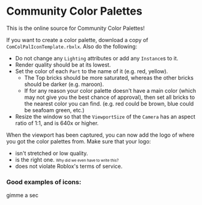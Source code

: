 # Community Color Palettes
This is the online source for Community Color Palettes!

If you want to create a color palette, download a copy of `ComColPalIconTemplate.rbxlx`. Also do the following:
* Do not change any `Lighting` attributes or add any `Instance`s to it.
* Render quality should be at its lowest.
* Set the color of each `Part` to the name of it (e.g. red, yellow).
    * The Top bricks should be more saturated, whereas the other bricks should be darker (e.g. maroon).
    * If for any reason your color palette doesn't have a main color (which may not give you the best chance of approval), then set all bricks to the nearest color you can find. (e.g. red could be brown, blue could be seafoam green, etc.)
* Resize the window so that the `ViewportSize` of the `Camera` has an aspect ratio of 1:1, and is 640x or higher.

When the viewport has been captured, you can now add the logo of where you got the color palettes from. Make sure that your logo:
* isn't stretched or low quality.
* is the right one. <small><small>Why did we even have to write this?</small></small>
* does not violate Roblox's terms of service. 

### Good examples of icons:
gimme a sec
